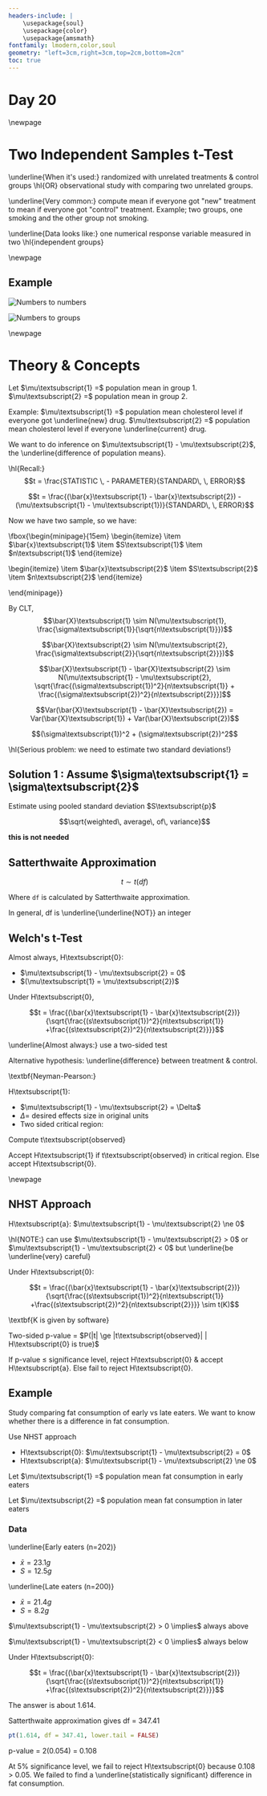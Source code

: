 ```yaml
---
headers-include: |
	\usepackage{soul}
	\usepackage{color}
	\usepackage{amsmath}
fontfamily: lmodern,color,soul
geometry: "left=3cm,right=3cm,top=2cm,bottom=2cm"
toc: true
---
```


# Day 20

\newpage

# Two Independent Samples t-Test

\underline{When it's used:} randomized with unrelated treatments & control groups \hl{OR} observational study with comparing two unrelated groups.

\underline{Very common:} compute mean if everyone got "new" treatment to mean if everyone got "control" treatment. Example; two groups, one smoking and the other group not smoking.

\underline{Data looks like:} one numerical response variable measured in two \hl{independent groups}

\newpage

## Example

![Numbers to numbers](assets/independent_numerical)

![Numbers to groups](assets/independent_categorical)

\newpage

# Theory & Concepts

Let $\mu\textsubscript{1} =$ population mean in group 1. $\mu\textsubscript{2} =$ population mean in group 2.

Example: $\mu\textsubscript{1} =$ population mean cholesterol level if everyone got \underline{new} drug. $\mu\textsubscript{2} =$ population mean cholesterol level if everyone \underline{current} drug.

We want to do inference on $\mu\textsubscript{1} - \mu\textsubscript{2}$, the \underline{difference of population means}.

\hl{Recall:} $$t = \frac{STATISTIC \, - PARAMETER}{STANDARD\, \, ERROR}$$

$$t = \frac{(\bar{x}\textsubscript{1} - \bar{x}\textsubscript{2}) - (\mu\textsubscript{1} - \mu\textsubscript{1})}{STANDARD\, \, ERROR}$$

Now we have two sample, so we have:

\fbox{\begin{minipage}{15em}
\begin{itemize}
\item $\bar{x}\textsubscript{1}$
\item $S\textsubscript{1}$
\item $n\textsubscript{1}$
\end{itemize}

\begin{itemize}
\item $\bar{x}\textsubscript{2}$
\item $S\textsubscript{2}$
\item $n\textsubscript{2}$
\end{itemize}

\end{minipage}}

By CLT, $$\bar{X}\textsubscript{1} \sim N(\mu\textsubscript{1}, \frac{\sigma\textsubscript{1}}{\sqrt{n\textsubscript{1}}})$$

$$\bar{X}\textsubscript{2} \sim N(\mu\textsubscript{2}, \frac{\sigma\textsubscript{2}}{\sqrt{n\textsubscript{2}}})$$

$$\bar{X}\textsubscript{1} - \bar{X}\textsubscript{2} \sim N(\mu\textsubscript{1} - \mu\textsubscript{2}, \sqrt{\frac{(\sigma\textsubscript{1})^2}{n\textsubscript{1}} + \frac{(\sigma\textsubscript{2})^2}{n\textsubscript{2}}}]$$

$$Var(\bar{X}\textsubscript{1} - \bar{X}\textsubscript{2}) = Var(\bar{X}\textsubscript{1}) + Var(\bar{X}\textsubscript{2})$$

$$(\sigma\textsubscript{1})^2 + (\sigma\textsubscript{2})^2$$

\hl{Serious problem: we need to estimate two standard deviations!}

## Solution 1 : Assume $\sigma\textsubscript{1} = \sigma\textsubscript{2}$

Estimate using pooled standard deviation $S\textsubscript{p}$

$$\sqrt{weighted\, average\, of\, variance}$$


**this is not needed**

## Satterthwaite Approximation

$$t \sim t(df)$$

Where `df` is calculated by Satterthwaite approximation.

In general, df is \underline{\underline{NOT}} an integer


## Welch's t-Test

Almost always, H\textsubscript{0}: 

- $\mu\textsubscript{1} - \mu\textsubscript{2} = 0$
- $(\mu\textsubscript{1} = \mu\textsubscript{2})$

Under H\textsubscript{0}, 

$$t = \frac{(\bar{x}\textsubscript{1} - \bar{x}\textsubscript{2})}{\sqrt{\frac{(s\textsubscript{1})^2}{n\textsubscript{1}} +\frac{(s\textsubscript{2})^2}{n\textsubscript{2}}}}$$

\underline{Almost always:} use a two-sided test

Alternative hypothesis: \underline{difference} between treatment & control.

\textbf{Neyman-Pearson:} 

H\textsubscript{1}:

- $\mu\textsubscript{1} - \mu\textsubscript{2} = \Delta$
- $\Delta =$ desired effects size in original units
- Two sided critical region:
    <!--- $t > t\textsuperscript{\ast\ast}$-->
    <!--- $t < -t\textsuperscript{\ast\ast}$-->

Compute t\textsubscript{observed}

Accept H\textsubscript{1} if t\textsubscript{observed} in critical region.
Else accept H\textsubscript{0}.


\newpage

## NHST Approach

H\textsubscript{a}: $\mu\textsubscript{1} - \mu\textsubscript{2} \ne 0$

\hl{NOTE:} can use $\mu\textsubscript{1} - \mu\textsubscript{2} > 0$ or $\mu\textsubscript{1} - \mu\textsubscript{2} < 0$ but \underline{be \underline{very} careful}

Under H\textsubscript{0}:

$$t = \frac{(\bar{x}\textsubscript{1} - \bar{x}\textsubscript{2})}{\sqrt{\frac{(s\textsubscript{1})^2}{n\textsubscript{1}} +\frac{(s\textsubscript{2})^2}{n\textsubscript{2}}}} \sim t(K)$$

\textbf{K is given by software}

Two-sided p-value = $P(|t| \ge |t\textsubscript{observed}| | H\textsubscript{0} is true)$

If p-value $\le$ significance level, reject H\textsubscript{0} & accept H\textsubscript{a}.
Else fail to reject H\textsubscript{0}.


## Example

Study comparing fat consumption of early vs late eaters. We want to know whether there is a difference in fat consumption.

Use NHST approach

- H\textsubscript{0}: $\mu\textsubscript{1} - \mu\textsubscript{2} = 0$
- H\textsubscript{a}: $\mu\textsubscript{1} - \mu\textsubscript{2} \ne 0$

Let $\mu\textsubscript{1} =$ population mean fat consumption in early eaters

Let $\mu\textsubscript{2} =$ population mean fat consumption in later eaters

### Data

\underline{Early eaters (n=202)}

- $\bar{x} = 23.1g$
- $S = 12.5g$

\underline{Late eaters (n=200)}

- $\bar{x} = 21.4g$
- $S = 8.2g$

$\mu\textsubscript{1} - \mu\textsubscript{2} > 0 \implies$ always above

$\mu\textsubscript{1} - \mu\textsubscript{2} < 0 \implies$ always below

Under H\textsubscript{0}:

$$t = \frac{(\bar{x}\textsubscript{1} - \bar{x}\textsubscript{2})}{\sqrt{\frac{(s\textsubscript{1})^2}{n\textsubscript{1}} +\frac{(s\textsubscript{2})^2}{n\textsubscript{2}}}}$$

The answer is about 1.614.

Satterthwaite approximation gives df = 347.41

```r
pt(1.614, df = 347.41, lower.tail = FALSE)
```

p-value = 2(0.054) = 0.108

At 5% significance level, we fail to reject H\textsubscript{0} because 0.108 > 0.05. We failed to find a \underline{statistically significant} difference in fat consumption.
